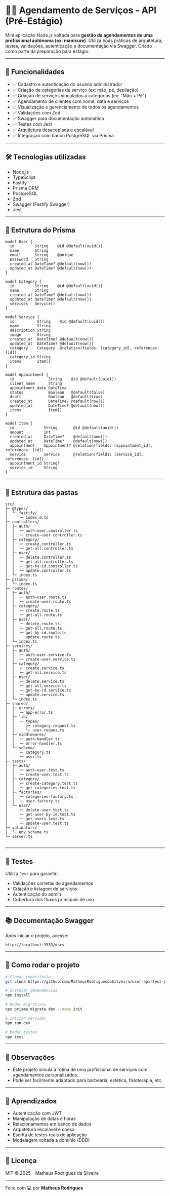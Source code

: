 # 💇‍♀️ Agendamento de Serviços - API (Pré-Estágio)

Mini aplicação Node.js voltada para **gestão de agendamentos de uma profissional autônoma (ex: manicure)**. Utiliza boas práticas de arquitetura, testes, validações, autenticação e documentação via Swagger. Criado como parte da preparação para estágio.

---

## 🚀 Funcionalidades

- ✅ Cadastro e autenticação do usuário administrador
- ✅ Criação de categorias de serviço (ex: mão, pé, depilação)
- ✅ Criação de serviços vinculados a categorias (ex: "Mão + Pé")
- ✅ Agendamento de clientes com nome, data e serviços
- ✅ Visualização e gerenciamento de todos os agendamentos
- ✅ Validações com Zod
- ✅ Swagger para documentação automática
- ✅ Testes com Jest
- ✅ Arquitetura desacoplada e escalável
- ✅ Integração com banco PostgreSQL via Prisma

---

## 🛠️ Tecnologias utilizadas

- Node.js
- TypeScript
- Fastify
- Prisma ORM
- PostgreSQL
- Zod
- Swagger (Fastify Swagger)
- Jest

---

## 📂 Estrutura do Prisma

```prisma
model User {
  id         String    @id @default(uuid())
  name       String
  email      String    @unique
  password   String
  created_at DateTime? @default(now())
  updated_at DateTime? @default(now())
}

model Category {
  id         String    @id @default(uuid())
  name       String
  created_at DateTime? @default(now())
  updated_at DateTime? @default(now())
  services   Service[]
}

model Service {
  id          String    @id @default(uuid())
  name        String
  description String
  image       String
  created_at  DateTime? @default(now())
  updated_at  DateTime? @default(now())
  category    Category  @relation(fields: [category_id], references: [id])
  category_id String
  items       Item[]
}

model Appointment {
  id               String    @id @default(uuid())
  client_name      String
  appointment_date DateTime
  status           Boolean   @default(false)
  draft            Boolean   @default(true)
  created_at       DateTime? @default(now())
  updated_at       DateTime? @default(now())
  items            Item[]
}

model Item {
  id             String       @id @default(uuid())
  amount         Int
  created_at     DateTime?    @default(now())
  updated_at     DateTime?    @default(now())
  appointment    Appointment? @relation(fields: [appointment_id], references: [id])
  service        Service      @relation(fields: [service_id], references: [id])
  appointment_id String?
  service_id     String
}
```

---

## 📁 Estrutura das pastas

```
src/
├─ @types/
│  └─ fastify/
│     └─ index.d.ts
├─ controllers/
│  ├─ auth/
│  │  ├─ auth-user.controller.ts
│  │  └─ create-user.controller.ts
│  ├─ category/
│  │  ├─ create.controller.ts
│  │  └─ get-all.controller.ts
│  ├─ user/
│  │  ├─ delete.controller.ts
│  │  ├─ get-all.controller.ts
│  │  ├─ get-by-id.controller.ts
│  │  └─ update.controller.ts
│  └─ index.ts
├─ prisma/
│  └─ index.ts
├─ routes/
│  ├─ auth/
│  │  ├─ auth-user.route.ts
│  │  └─ create-user.route.ts
│  ├─ category/
│  │  ├─ create.route.ts
│  │  └─ get-all.route.ts
│  ├─ user/
│  │  ├─ delete.route.ts
│  │  ├─ get-all.route.ts
│  │  ├─ get-by-id.route.ts
│  │  └─ update.route.ts
│  └─ index.ts
├─ services/
│  ├─ auth/
│  │  ├─ auth-user.service.ts
│  │  └─ create-user.service.ts
│  ├─ category/
│  │  ├─ create.service.ts
│  │  └─ get-all.service.ts
│  ├─ user/
│  │  ├─ delete.service.ts
│  │  ├─ get-all.service.ts
│  │  ├─ get-by-id.service.ts
│  │  └─ update.service.ts
│  └─ index.ts
├─ shared/
│  ├─ errors/
│  │  └─ app-error.ts
│  ├─ lib/
│  │  └─ types/
│  │     ├─ category-request.ts
│  │     └─ user-reques.ts
│  ├─ middlewares/
│  │  ├─ auth-handler.ts
│  │  └─ error-handler.ts
│  └─ schema/
│     ├─ category.ts
│     └─ user.ts
├─ tests/
│  ├─ auth/
│  │  ├─ auth-user.test.ts
│  │  └─ create-user.test.ts
│  ├─ category/
│  │  ├─ create-category.test.ts
│  │  └─ get-categories.test.ts
│  ├─ factories/
│  │  ├─ categories-factory.ts
│  │  └─ user-factory.ts
│  └─ user/
│     ├─ delete-user.test.ts
│     ├─ get-user-by-id.test.ts
│     ├─ get-users.test.ts
│     └─ update-user.test.ts
├─ validators/
│  └─ env.schema.ts
└─ server.ts


```

---

## 🧪 Testes

Utiliza `Jest` para garantir:

- Validações corretas de agendamentos
- Criação e listagem de serviços
- Autenticação do admin
- Cobertura dos fluxos principais de uso

---

## 📚 Documentação Swagger

Após iniciar o projeto, acesse:

```
http://localhost:3333/docs
```

---

## 📜 Como rodar o projeto

```bash
# Clonar repositório
git clone https://github.com/MatheusRodriguesdaSilveira/user-api-test-practice-pre-stage.git

# Instalar dependências
npm install

# Rodar migrations
npx prisma migrate dev --name init

# Iniciar servidor
npm run dev

# Rodar testes
npm test
```

---

## 📌 Observações

- Este projeto simula a rotina de uma profissional de serviços com agendamentos personalizados.
- Pode ser facilmente adaptado para barbearia, estética, fisioterapia, etc.

---

## 🧠 Aprendizados

- Autenticação com JWT
- Manipulação de datas e horas
- Relacionamentos em banco de dados
- Arquitetura escalável e coesa
- Escrita de testes reais de aplicação
- Modelagem voltada a domínio (DDD)

---

## 📄 Licença

MIT © 2025 - Matheus Rodrigues da Silveira

---

Feito com 💻 por **Matheus Rodrigues**
